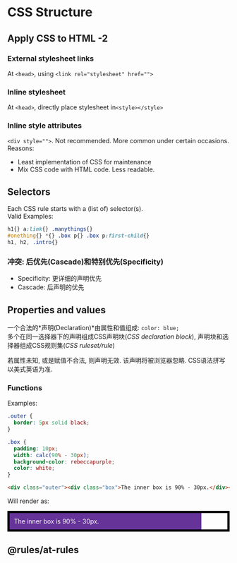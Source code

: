 # CSS Structure
## Apply CSS to HTML -2
### External stylesheet links
At `<head>`, using `<link rel="stylesheet" href="">`

### Inline stylesheet
At `<head>`, directly place stylesheet in`<style></style>`

### Inline style attributes
`<div style="">`. Not recommended. More common under certain occasions.  
Reasons:
- Least implementation of CSS for maintenance
- Mix CSS code with HTML code. Less readable.

## Selectors
Each CSS rule starts with a (list of) selector(s).  
Valid Examples:  
```css
h1{} a:link{} .manythings{}
#onething{} *{} .box p{} .box p:first-child{}
h1, h2, .intro{}
```
### 冲突: 后优先(Cascade)和特别优先(Specificity)
- Specificity: 更详细的声明优先
- Cascade: 后声明的优先
 
## Properties and values
一个合法的*声明(Declaration)*由属性和值组成: `color: blue;`  
多个在同一选择器下的声明组成CSS声明块(*CSS declaration block*), 声明块和选择器组成CSS规则集(*CSS ruleset/rule*)

若属性未知, 或是赋值不合法, 则声明无效. 该声明将被浏览器忽略. CSS语法拼写以美式英语为准.

### Functions
Examples:
```css
.outer {
  border: 5px solid black;
}

.box {
  padding: 10px;
  width: calc(90% - 30px);
  background-color: rebeccapurple;
  color: white;
}
```
```html
<div class="outer"><div class="box">The inner box is 90% - 30px.</div></div>
```
Will render as:<div class="outer" style='border: 5px solid black'><div class="box" style="padding: 10px;width: calc(90% - 30px);background-color: rebeccapurple;color: white;">The inner box is 90% - 30px.</div></div>

## @rules/at-rules